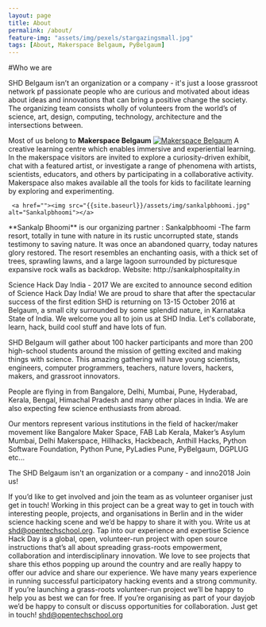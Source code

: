 ```yaml
---
layout: page
title: About
permalink: /about/
feature-img: "assets/img/pexels/stargazingsmall.jpg"
tags: [About, Makerspace Belgaum, PyBelgaum]
---
```


#Who we are

SHD Belgaum isn’t an organization or a company - it's just a loose grassroot network pf passionate people who are curious and motivated about ideas about ideas and innovations that can bring a positive change the society. The organizing team consists wholly of volunteers from the world’s of science, art, design, computing, technology, architecture and the intersections between.

Most of us belong to **Makerspace Belgaum** <a href=""><img src="{{site.baseurl}}/assets/img/msblogo.jpg" alt="Makerspace Belgaum" ></a>
A creative learning centre which enables immersive and experiential learning.  In the makerspace visitors are invited to explore a curiosity-driven exhibit, chat with a featured artist, or investigate a range of phenomena with artists, scientists, educators, and others by participating in a collaborative activity. Makerspace also makes available all the tools for kids to facilitate learning by exploring and experimenting.
 
     
     <a href=""><img src="{{site.baseurl}}/assets/img/sankalpbhoomi.jpg" alt="Sankalpbhoomi"></a>
</P>
**Sankalp Bhoomi** is our organizing partner : Sankalpbhoomi -The farm resort, totally in tune with nature in its rustic	uncorrupted state, stands testimony to	saving nature. It was once an abandoned 	quarry, today	natures 	glory restored. The resort resembles an enchanting oasis, with a thick set of trees, sprawling lawns, and a large lagoon surrounded by picturesque expansive rock walls as backdrop. 
Website: http://sankalphospitality.in


Science Hack Day India - 2017
We are excited to announce second edition of Science Hack Day India! We are proud to share that after the spectacular success of the first edition SHD is returning on 13-15 October 2016 at Belgaum, a small city surrounded by some splendid nature, in Karnataka State of India. We welcome you all to join us at SHD India. Let's collaborate, learn, hack, build cool stuff and have lots of fun. 



SHD Belgaum  will gather about 100 hacker participants and more than 200 high-school students around the mission of getting excited and making things with science. This amazing gathering will have young scientists, engineers, computer programmers, teachers, nature lovers, hackers, makers,  and grassroot innovators. 

People are flying in from Bangalore, Delhi, Mumbai, Pune, Hyderabad, Kerala, Bengal, Himachal Pradesh and many other places in India.  We are also expecting few science enthusiasts from abroad. 

Our mentors represent various institutions in the field of hacker/maker movement like Bangalore Maker Space, FAB Lab Kerala, Maker’s Asylum Mumbai, Delhi Makerspace, Hillhacks, Hackbeach, Anthill Hacks, Python Software Foundation, Python Pune, PyLadies Pune, PyBelgaum, DGPLUG etc...

The SHD Belgaum isn't an organization or a company -  and inno2018 
Join us!

If you’d like to get involved and join the team as as volunteer organiser just get in touch! Working in this project can be a great way to get in touch with interesting people, projects, and organisations in Berlin and in the wider science hacking scene and we’d be happy to share it with you. Write us at shd@opentechschool.org.
Tap into our experience and expertise
Science Hack Day is a global, open, volunteer-run project with open source instructions that’s all about spreading grass-roots empowerment, collaboration and interdisciplinary innovation. We love to see projects that share this ethos popping up around the country and are really happy to offer our advice and share our experience. We have many years experience in running successful participatory hacking events and a strong community.
If you’re launching a grass-roots volunteer-run project we’ll be happy to help you as best we can for free. If you’re organising as part of your dayjob we’d be happy to consult or discuss opportunities for collaboration. Just get in touch! shd@opentechschool.org
 
